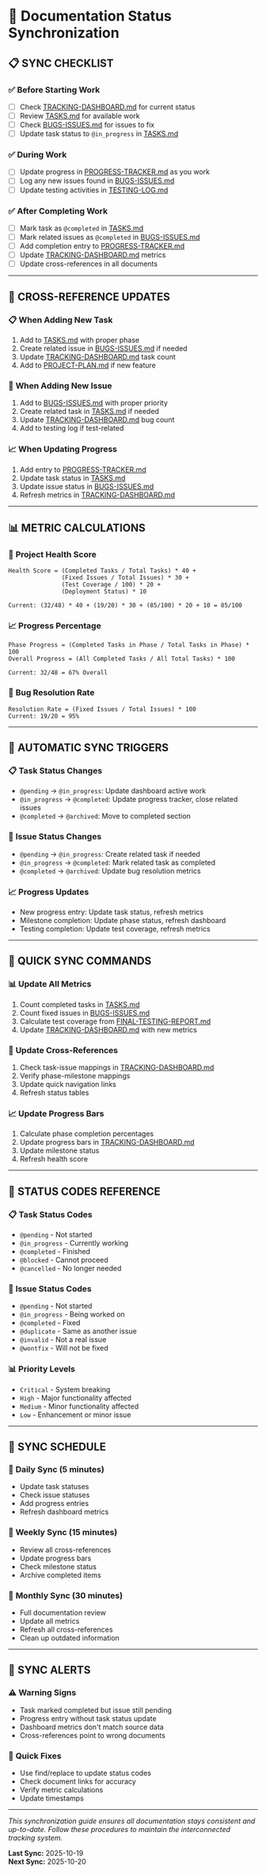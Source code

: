 # 🔄 Documentation Status Synchronization

## 📋 **SYNC CHECKLIST**

### ✅ **Before Starting Work**
- [ ] Check [TRACKING-DASHBOARD.md](./TRACKING-DASHBOARD.md) for current status
- [ ] Review [TASKS.md](./TASKS.md) for available work
- [ ] Check [BUGS-ISSUES.md](./BUGS-ISSUES.md) for issues to fix
- [ ] Update task status to `@in_progress` in [TASKS.md](./TASKS.md)

### ✅ **During Work**
- [ ] Update progress in [PROGRESS-TRACKER.md](./PROGRESS-TRACKER.md) as you work
- [ ] Log any new issues found in [BUGS-ISSUES.md](./BUGS-ISSUES.md)
- [ ] Update testing activities in [TESTING-LOG.md](./TESTING-LOG.md)

### ✅ **After Completing Work**
- [ ] Mark task as `@completed` in [TASKS.md](./TASKS.md)
- [ ] Mark related issues as `@completed` in [BUGS-ISSUES.md](./BUGS-ISSUES.md)
- [ ] Add completion entry to [PROGRESS-TRACKER.md](./PROGRESS-TRACKER.md)
- [ ] Update [TRACKING-DASHBOARD.md](./TRACKING-DASHBOARD.md) metrics
- [ ] Update cross-references in all documents

---

## 🔗 **CROSS-REFERENCE UPDATES**

### 📋 **When Adding New Task**
1. Add to [TASKS.md](./TASKS.md) with proper phase
2. Create related issue in [BUGS-ISSUES.md](./BUGS-ISSUES.md) if needed
3. Update [TRACKING-DASHBOARD.md](./TRACKING-DASHBOARD.md) task count
4. Add to [PROJECT-PLAN.md](./PROJECT-PLAN.md) if new feature

### 🐛 **When Adding New Issue**
1. Add to [BUGS-ISSUES.md](./BUGS-ISSUES.md) with proper priority
2. Create related task in [TASKS.md](./TASKS.md) if needed
3. Update [TRACKING-DASHBOARD.md](./TRACKING-DASHBOARD.md) bug count
4. Add to testing log if test-related

### 📈 **When Updating Progress**
1. Add entry to [PROGRESS-TRACKER.md](./PROGRESS-TRACKER.md)
2. Update task status in [TASKS.md](./TASKS.md)
3. Update issue status in [BUGS-ISSUES.md](./BUGS-ISSUES.md)
4. Refresh metrics in [TRACKING-DASHBOARD.md](./TRACKING-DASHBOARD.md)

---

## 📊 **METRIC CALCULATIONS**

### 🎯 **Project Health Score**
```
Health Score = (Completed Tasks / Total Tasks) * 40 +
               (Fixed Issues / Total Issues) * 30 +
               (Test Coverage / 100) * 20 +
               (Deployment Status) * 10

Current: (32/48) * 40 + (19/20) * 30 + (85/100) * 20 + 10 = 85/100
```

### 📈 **Progress Percentage**
```
Phase Progress = (Completed Tasks in Phase / Total Tasks in Phase) * 100
Overall Progress = (All Completed Tasks / All Total Tasks) * 100

Current: 32/48 = 67% Overall
```

### 🐛 **Bug Resolution Rate**
```
Resolution Rate = (Fixed Issues / Total Issues) * 100
Current: 19/20 = 95%
```

---

## 🔄 **AUTOMATIC SYNC TRIGGERS**

### 📋 **Task Status Changes**
- `@pending` → `@in_progress`: Update dashboard active work
- `@in_progress` → `@completed`: Update progress tracker, close related issues
- `@completed` → `@archived`: Move to completed section

### 🐛 **Issue Status Changes**
- `@pending` → `@in_progress`: Create related task if needed
- `@in_progress` → `@completed`: Mark related task as completed
- `@completed` → `@archived`: Update bug resolution metrics

### 📈 **Progress Updates**
- New progress entry: Update task status, refresh metrics
- Milestone completion: Update phase status, refresh dashboard
- Testing completion: Update test coverage, refresh metrics

---

## 🚀 **QUICK SYNC COMMANDS**

### 📊 **Update All Metrics**
1. Count completed tasks in [TASKS.md](./TASKS.md)
2. Count fixed issues in [BUGS-ISSUES.md](./BUGS-ISSUES.md)
3. Calculate test coverage from [FINAL-TESTING-REPORT.md](./FINAL-TESTING-REPORT.md)
4. Update [TRACKING-DASHBOARD.md](./TRACKING-DASHBOARD.md) with new metrics

### 🔗 **Update Cross-References**
1. Check task-issue mappings in [TRACKING-DASHBOARD.md](./TRACKING-DASHBOARD.md)
2. Verify phase-milestone mappings
3. Update quick navigation links
4. Refresh status tables

### 📈 **Update Progress Bars**
1. Calculate phase completion percentages
2. Update progress bars in [TRACKING-DASHBOARD.md](./TRACKING-DASHBOARD.md)
3. Update milestone status
4. Refresh health score

---

## 🎯 **STATUS CODES REFERENCE**

### 📋 **Task Status Codes**
- `@pending` - Not started
- `@in_progress` - Currently working
- `@completed` - Finished
- `@blocked` - Cannot proceed
- `@cancelled` - No longer needed

### 🐛 **Issue Status Codes**
- `@pending` - Not started
- `@in_progress` - Being worked on
- `@completed` - Fixed
- `@duplicate` - Same as another issue
- `@invalid` - Not a real issue
- `@wontfix` - Will not be fixed

### 📊 **Priority Levels**
- `Critical` - System breaking
- `High` - Major functionality affected
- `Medium` - Minor functionality affected
- `Low` - Enhancement or minor issue

---

## 🔄 **SYNC SCHEDULE**

### 📅 **Daily Sync (5 minutes)**
- Update task statuses
- Check issue statuses
- Add progress entries
- Refresh dashboard metrics

### 📅 **Weekly Sync (15 minutes)**
- Review all cross-references
- Update progress bars
- Check milestone status
- Archive completed items

### 📅 **Monthly Sync (30 minutes)**
- Full documentation review
- Update all metrics
- Refresh all cross-references
- Clean up outdated information

---

## 🚨 **SYNC ALERTS**

### ⚠️ **Warning Signs**
- Task marked completed but issue still pending
- Progress entry without task status update
- Dashboard metrics don't match source data
- Cross-references point to wrong documents

### 🔧 **Quick Fixes**
- Use find/replace to update status codes
- Check document links for accuracy
- Verify metric calculations
- Update timestamps

---

*This synchronization guide ensures all documentation stays consistent and up-to-date. Follow these procedures to maintain the interconnected tracking system.*

**Last Sync:** 2025-10-19  
**Next Sync:** 2025-10-20
